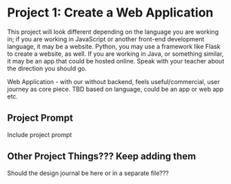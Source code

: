 # Project 1: Create a Web Application
This project will look different depending on the language you are working in; if you are working in JavaScript or another front-end development language, it may be a website. Python, you may use a framework like Flask to create a website, as well. If you are working in Java, or something similar, it may be an app that could be hosted online. Speak with your teacher about the direction you should go.

Web Application - with our without backend, feels useful/commercial, user journey as core piece. TBD based on language, could be an app or web app etc.

## Project Prompt
Include project prompt

## Other Project Things??? Keep adding them
Should the design journal be here or in a separate file???
